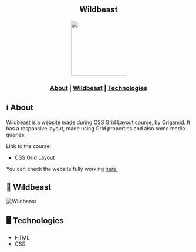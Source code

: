 <h2 align="center">
Wildbeast
</h2>

<p align="center"> 
<img src="https://i.pinimg.com/originals/2b/26/75/2b267547b45b53f39ae691d359b77d93.png" width="150" heigth="150">
</p>

<h3 align="center">  
  <a href="#information_source-about">About</a> | 
   <a href="#page_facing_up-wildbeast">Wildbeast</a> |
  <a href="#desktop_computer-technologies">Technologies</a> 
</h3>


## :information_source: About
Wildbeast is a website made during CSS Grid Layout course, by <a href="https://www.origamid.com/">Origamid.</a> It has a responsive layout, made using Grid properties and also some media queries.

Link to the course: 
<ul>
  <li><a href="https://www.origamid.com/curso/css-grid-layout/">CSS Grid Layout</a></li>
</ul>

You can check the website fully working <a href="https://wildbeast-origamid.netlify.app/">here.</a>

## :page_facing_up: Wildbeast
![Wildbeast](https://github.com/carvalhox/wildbeast/blob/master/Wildbeast.gif)


## :desktop_computer: Technologies
<ul>
  <li>HTML</li>
  <li>CSS</li>
</ul>

